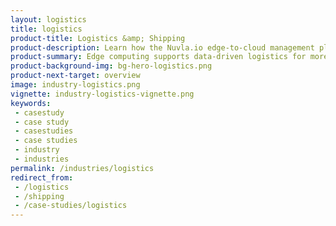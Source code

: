 ```yaml
---
layout: logistics
title: logistics
product-title: Logistics &amp; Shipping
product-description: Learn how the Nuvla.io edge-to-cloud management platform can support your industry by improving speed &amp; accuracy of warehouse and maritime operations while ensuring safety &amp; respecting privacy. 
product-summary: Edge computing supports data-driven logistics for more efficient operations and a safer workplace. 
product-background-img: bg-hero-logistics.png
product-next-target: overview
image: industry-logistics.png
vignette: industry-logistics-vignette.png
keywords:
 - casestudy
 - case study
 - casestudies
 - case studies
 - industry
 - industries
permalink: /industries/logistics
redirect_from:
 - /logistics
 - /shipping
 - /case-studies/logistics
---
```

